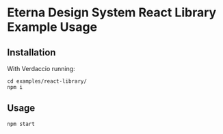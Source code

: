 # Eterna Design System React Library Example Usage

## Installation

With Verdaccio running:

```shell
cd examples/react-library/
npm i
```

## Usage

```shell
npm start
```
